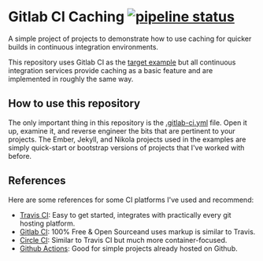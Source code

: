 # Gitlab CI Caching  [![pipeline status](https://gitlab.com/egee-irl/ci-caching/badges/main/pipeline.svg)](https://gitlab.com/egee-irl/ci-caching/-/commits/main)
 
A simple project of projects to demonstrate how to use caching for quicker builds in continuous integration environments.

This repository uses Gitlab CI as the [target example](https://github.com/egee-irl/ci-caching/blob/main/.gitlab-ci.yml) but all continuous integration services provide caching as a basic feature and are implemented in roughly the same way.


## How to use this repository

The only important thing in this repository is the [.gitlab-ci.yml](https://github.com/egee-irl/ci-caching/blob/main/.gitlab-ci.yml) file. Open it up, examine it, and reverse engineer the bits that are pertinent to your projects. The Ember, Jekyll, and Nikola projects used in the examples are simply quick-start or bootstrap versions of projects that I've worked with before.

## References

Here are some references for some CI platforms I've used and recommend:

- [Travis CI](https://docs.travis-ci.com/user/caching/): Easy to get started, integrates with practically every git hosting platform.
- [Gitlab CI](https://docs.gitlab.com/ee/ci/caching/): 100% Free & Open Sourceand uses markup is similar to Travis.
- [Circle CI](https://circleci.com/docs/2.0/caching/): Similar to Travis CI but much more container-focused.
- [Github Actions](https://github.com/actions/cache): Good for simple projects already hosted on Github.
